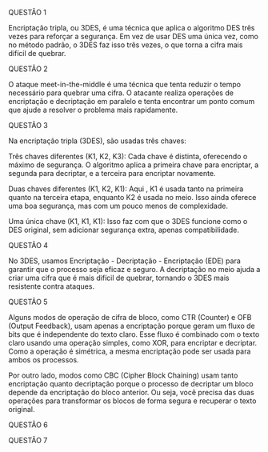 QUESTÃO 1

Encriptação tripla, ou 3DES, é uma técnica que aplica o algoritmo DES três vezes para reforçar a segurança. Em vez de usar DES uma única vez, como no método padrão, o 3DES faz isso três vezes, o que torna a cifra mais difícil de quebrar.

QUESTÃO 2

O ataque meet-in-the-middle é uma técnica que tenta reduzir o tempo necessário para quebrar uma cifra. O atacante realiza operações de encriptação e decriptação em paralelo e tenta encontrar um ponto comum que ajude a resolver o problema mais rapidamente.

QUESTÃO 3

Na encriptação tripla (3DES), são usadas três chaves:

Três chaves diferentes (K1, K2, K3): Cada chave é distinta, oferecendo o máximo de segurança. O algoritmo aplica a primeira chave para encriptar, a segunda para decriptar, e a terceira para encriptar novamente.

Duas chaves diferentes (K1, K2, K1): Aqui , K1 é usada tanto na primeira quanto na terceira etapa, enquanto K2 é usada no meio. Isso ainda oferece uma boa segurança, mas com um pouco menos de complexidade.

Uma única chave (K1, K1, K1): Isso faz com que o 3DES funcione como o DES original, sem adicionar segurança extra, apenas compatibilidade.

QUESTÃO 4

No 3DES, usamos Encriptação - Decriptação - Encriptação (EDE) para garantir que o processo seja eficaz e seguro. A decriptação no meio ajuda a criar uma cifra que é mais difícil de quebrar, tornando o 3DES mais resistente contra ataques.

QUESTÃO 5

Alguns modos de operação de cifra de bloco, como CTR (Counter) e OFB (Output Feedback), usam apenas a encriptação porque geram um fluxo de bits que é independente do texto claro. Esse fluxo é combinado com o texto claro usando uma operação simples, como XOR, para encriptar e decriptar. Como a operação é simétrica, a mesma encriptação pode ser usada para ambos os processos.

Por outro lado, modos como CBC (Cipher Block Chaining) usam tanto encriptação quanto decriptação porque o processo de decriptar um bloco depende da encriptação do bloco anterior. Ou seja, você precisa das duas operações para transformar os blocos de forma segura e recuperar o texto original.

QUESTÃO 6



QUESTÃO 7


